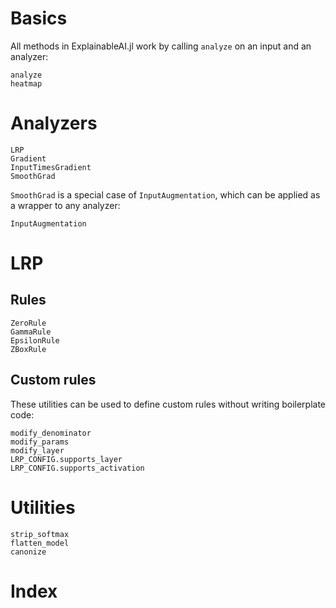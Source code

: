# Basics
All methods in ExplainableAI.jl work by calling `analyze` on an input and an analyzer:
```@docs
analyze
heatmap
```

# Analyzers
```@docs
LRP
Gradient
InputTimesGradient
SmoothGrad
```

`SmoothGrad` is a special case of `InputAugmentation`, which can be applied as a wrapper to any analyzer:
```@docs
InputAugmentation
```

# LRP
## Rules
```@docs
ZeroRule
GammaRule
EpsilonRule
ZBoxRule
```

## Custom rules 
These utilities can be used to define custom rules without writing boilerplate code:
```@docs
modify_denominator
modify_params
modify_layer
LRP_CONFIG.supports_layer
LRP_CONFIG.supports_activation
```

# Utilities
```@docs
strip_softmax
flatten_model
canonize
```

# Index
```@index
```
